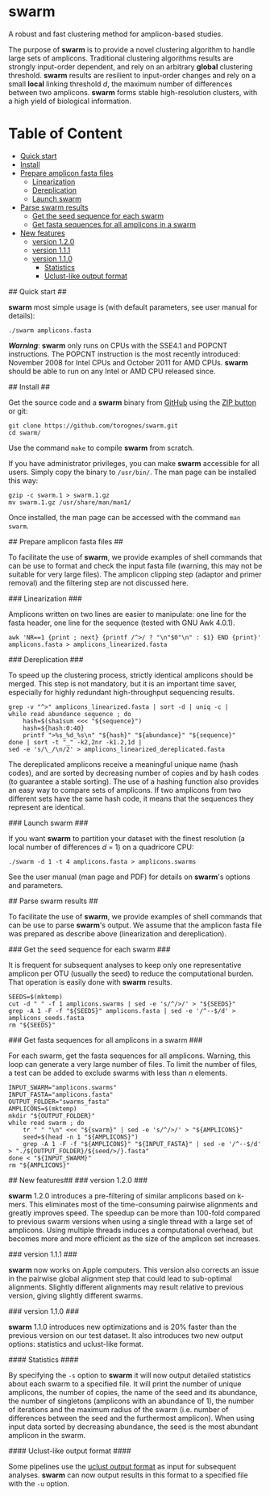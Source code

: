 # swarm #

A robust and fast clustering method for amplicon-based studies.

The purpose of **swarm** is to provide a novel clustering algorithm to handle large sets of amplicons. Traditional clustering algorithms results are strongly input-order dependent, and rely on an arbitrary **global** clustering threshold. **swarm** results are resilient to input-order changes and rely on a small **local** linking threshold *d*, the maximum number of differences between two amplicons. **swarm** forms stable high-resolution clusters, with a high yield of biological information.

Table of Content
================
* [Quick start](#quick_start)
* [Install](#install)
* [Prepare amplicon fasta files](#prepare_amplicon)
   * [Linearization](#linearization)
   * [Dereplication](#dereplication)
   * [Launch swarm](#launch)
* [Parse swarm results](#parse)
   * [Get the seed sequence for each swarm](#extract_seeds)
   * [Get fasta sequences for all amplicons in a swarm](#extract_all)
* [New features](#features)
   * [version 1.2.0](#version120)
   * [version 1.1.1](#version111)
   * [version 1.1.0](#version110)
       * [Statistics](#stats)
       * [Uclust-like output format](#uclust)

<a name="quick_start"/>
## Quick start ##

**swarm** most simple usage is (with default parameters, see user manual for details):

```
./swarm amplicons.fasta
```

***Warning***: **swarm** only runs on CPUs with the SSE4.1 and POPCNT instructions. The POPCNT instruction is the most recently introduced: November 2008 for Intel CPUs and October 2011 for AMD CPUs. **swarm** should be able to run on any Intel or AMD CPU released since.

<a name="install"/>
## Install ##

Get the source code and a **swarm** binary from [GitHub](https://github.com/torognes/swarm "swarm public repository") using the [ZIP button](https://github.com/torognes/swarm/archive/master.zip "swarm zipped folder") or git:

```
git clone https://github.com/torognes/swarm.git
cd swarm/
```

Use the command `make` to compile **swarm** from scratch.

If you have administrator privileges, you can make **swarm** accessible for all users. Simply copy the binary to `/usr/bin/`. The man page can be installed this way:

```
gzip -c swarm.1 > swarm.1.gz
mv swarm.1.gz /usr/share/man/man1/
```

Once installed, the man page can be accessed with the command `man swarm`.

<a name="prepare_amplicon"/>
## Prepare amplicon fasta files ##

To facilitate the use of **swarm**, we provide examples of shell commands that can be use to format and check the input fasta file (warning, this may not be suitable for very large files). The amplicon clipping step (adaptor and primer removal) and the filtering step are not discussed here.

<a name="linearization"/>
### Linearization ###

Amplicons written on two lines are easier to manipulate: one line for the fasta header, one line for the sequence (tested with GNU Awk 4.0.1).

```
awk 'NR==1 {print ; next} {printf /^>/ ? "\n"$0"\n" : $1} END {print}' amplicons.fasta > amplicons_linearized.fasta
```

<a name="dereplication"/>
### Dereplication ###

To speed up the clustering process, strictly identical amplicons should be merged. This step is not mandatory, but it is an important time saver, especially for highly redundant high-throughput sequencing results.

```
grep -v "^>" amplicons_linearized.fasta | sort -d | uniq -c |
while read abundance sequence ; do
    hash=$(sha1sum <<< "${sequence}")
    hash=${hash:0:40}
    printf ">%s_%d_%s\n" "${hash}" "${abundance}" "${sequence}"
done | sort -t "_" -k2,2nr -k1.2,1d |
sed -e 's/\_/\n/2' > amplicons_linearized_dereplicated.fasta
```

The dereplicated amplicons receive a meaningful unique name (hash codes), and are sorted by decreasing number of copies and by hash codes (to guarantee a stable sorting). The use of a hashing function also provides an easy way to compare sets of amplicons. If two amplicons from two different sets have the same hash code, it means that the sequences they represent are identical.

<a name="launch"/>
### Launch swarm ###

If you want **swarm** to partition your dataset with the finest resolution (a local number of differences *d* = 1) on a quadricore CPU:

```
./swarm -d 1 -t 4 amplicons.fasta > amplicons.swarms
```

See the user manual (man page and PDF) for details on **swarm**'s options and parameters.

<a name="parse"/>
## Parse swarm results ##

To facilitate the use of **swarm**, we provide examples of shell commands that can be use to parse **swarm**'s output. We assume that the amplicon fasta file was prepared as describe above (linearization and dereplication).

<a name="extract_seeds"/>
### Get the seed sequence for each swarm ###

It is frequent for subsequent analyses to keep only one representative amplicon per OTU (usually the seed) to reduce the computational burden. That operation is easily done with **swarm** results.

```
SEEDS=$(mktemp)
cut -d " " -f 1 amplicons.swarms | sed -e 's/^/>/' > "${SEEDS}"
grep -A 1 -F -f "${SEEDS}" amplicons.fasta | sed -e '/^--$/d' > amplicons_seeds.fasta
rm "${SEEDS}"
```

<a name="extract_all"/>
### Get fasta sequences for all amplicons in a swarm ###

For each swarm, get the fasta sequences for all amplicons. Warning, this loop can generate a very large number of files. To limit the number of files, a test can be added to exclude swarms with less than *n* elements.

```
INPUT_SWARM="amplicons.swarms"
INPUT_FASTA="amplicons.fasta"
OUTPUT_FOLDER="swarms_fasta"
AMPLICONS=$(mktemp)
mkdir "${OUTPUT_FOLDER}"
while read swarm ; do
    tr " " "\n" <<< "${swarm}" | sed -e 's/^/>/' > "${AMPLICONS}"
    seed=$(head -n 1 "${AMPLICONS}")
    grep -A 1 -F -f "${AMPLICONS}" "${INPUT_FASTA}" | sed -e '/^--$/d' > "./${OUTPUT_FOLDER}/${seed/>/}.fasta"
done < "${INPUT_SWARM}"
rm "${AMPLICONS}"
```

<a name="features"/>
## New features##

<a name="version120"/>
### version 1.2.0 ###

**swarm** 1.2.0 introduces a pre-filtering of similar amplicons based on k-mers. This eliminates most of the time-consuming pairwise alignments and greatly improves speed. The speedup can be more than 100-fold compared to previous swarm versions when using a single thread with a large set of amplicons. Using multiple threads induces a computational overhead, but becomes more and more efficient as the size of the amplicon set increases.

<a name="version111"/>
### version 1.1.1 ###

**swarm** now works on Apple computers. This version also corrects an issue in the pairwise global alignment step that could lead to sub-optimal alignments. Slightly different alignments may result relative to previous version, giving slightly different swarms.

<a name="version110"/>
### version 1.1.0 ###

**swarm** 1.1.0 introduces new optimizations and is 20% faster than the previous version on our test dataset. It also introduces two new output options: statistics and uclust-like format.

<a name="stats"/>
#### Statistics ####

By specifying the `-s` option to **swarm** it will now output detailed statistics about each swarm to a specified file. It will print the number of unique amplicons, the number of copies, the name of the seed and its abundance, the number of singletons (amplicons with an abundance of 1), the number of iterations and the maximum radius of the swarm (i.e. number of differences between the seed and the furthermost amplicon). When using input data sorted by decreasing abundance, the seed is the most abundant amplicon in the swarm.

<a name="uclust"/>
#### Uclust-like output format ####

Some pipelines use the [uclust output format](http://www.drive5.com/uclust/uclust_userguide_1_1_579.html#_Toc257997686 "page describing the uclust output format") as input for subsequent analyses. **swarm** can now output results in this format to a specified file with the `-u` option.
